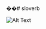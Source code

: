 ��#   s l o v e r b 

![Alt Text](https://cdn.discordapp.com/attachments/498538464879312944/1341688755026788362/IMG_2463.png?ex=67b6e886&is=67b59706&hm=f952177f55506cf9e774f81778260346d11f0d21cd842347a7a9ed82d592b43f&)
 
 
